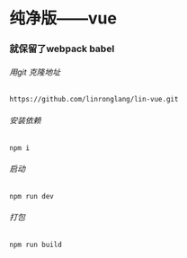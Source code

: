 # 纯净版——vue

### 就保留了webpack babel




###### 用git 克隆地址
```
https://github.com/linronglang/lin-vue.git
```

###### 安装依赖
```
npm i
```

###### 启动
```
npm run dev
```

###### 打包
```
npm run build
```
